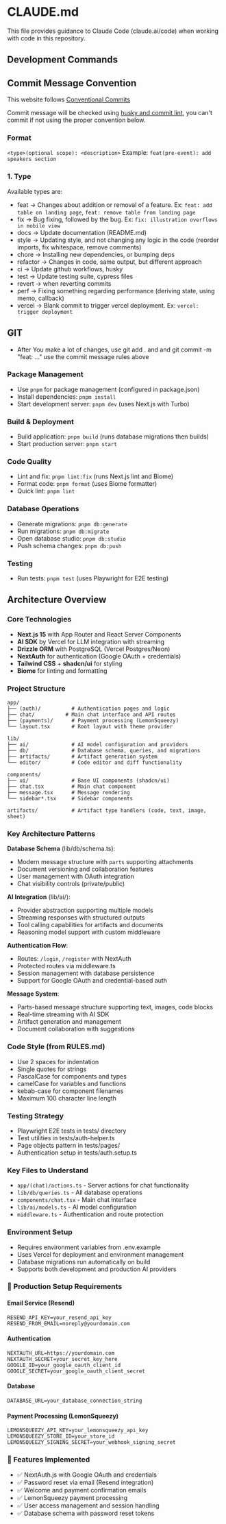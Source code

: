 # CLAUDE.md

This file provides guidance to Claude Code (claude.ai/code) when working with code in this repository.

## Development Commands
## Commit Message Convention

This website follows [Conventional Commits](https://www.conventionalcommits.org/en/v1.0.0/)

Commit message will be checked using [husky and commit lint](https://theodorusclarence.com/library/husky-commitlint-prettier), you can't commit if not using the proper convention below.

### Format

`<type>(optional scope): <description>`
Example: `feat(pre-event): add speakers section`

### 1. Type

Available types are:

- feat → Changes about addition or removal of a feature. Ex: `feat: add table on landing page`, `feat: remove table from landing page`
- fix → Bug fixing, followed by the bug. Ex: `fix: illustration overflows in mobile view`
- docs → Update documentation (README.md)
- style → Updating style, and not changing any logic in the code (reorder imports, fix whitespace, remove comments)
- chore → Installing new dependencies, or bumping deps
- refactor → Changes in code, same output, but different approach
- ci → Update github workflows, husky
- test → Update testing suite, cypress files
- revert → when reverting commits
- perf → Fixing something regarding performance (deriving state, using memo, callback)
- vercel → Blank commit to trigger vercel deployment. Ex: `vercel: trigger deployment`

## GIT
- After You make a lot of changes, use git add . and and git commit -m "feat: ..." use the commit message rules above
### Package Management
- Use `pnpm` for package management (configured in package.json)
- Install dependencies: `pnpm install`
- Start development server: `pnpm dev` (uses Next.js with Turbo)

### Build & Deployment
- Build application: `pnpm build` (runs database migrations then builds)
- Start production server: `pnpm start`

### Code Quality
- Lint and fix: `pnpm lint:fix` (runs Next.js lint and Biome)
- Format code: `pnpm format` (uses Biome formatter)
- Quick lint: `pnpm lint`

### Database Operations
- Generate migrations: `pnpm db:generate`
- Run migrations: `pnpm db:migrate`
- Open database studio: `pnpm db:studio`
- Push schema changes: `pnpm db:push`

### Testing
- Run tests: `pnpm test` (uses Playwright for E2E testing)

## Architecture Overview

### Core Technologies
- **Next.js 15** with App Router and React Server Components
- **AI SDK** by Vercel for LLM integration with streaming
- **Drizzle ORM** with PostgreSQL (Vercel Postgres/Neon)
- **NextAuth** for authentication (Google OAuth + credentials)
- **Tailwind CSS** + **shadcn/ui** for styling
- **Biome** for linting and formatting

### Project Structure
```
app/
├── (auth)/          # Authentication pages and logic
├── chat/          # Main chat interface and API routes
├── (payments)/      # Payment processing (LemonSqueezy)
└── layout.tsx       # Root layout with theme provider

lib/
├── ai/              # AI model configuration and providers
├── db/              # Database schema, queries, and migrations
├── artifacts/       # Artifact generation system
└── editor/          # Code editor and diff functionality

components/
├── ui/              # Base UI components (shadcn/ui)
├── chat.tsx         # Main chat component
├── message.tsx      # Message rendering
└── sidebar*.tsx     # Sidebar components

artifacts/           # Artifact type handlers (code, text, image, sheet)
```

### Key Architecture Patterns

**Database Schema** (lib/db/schema.ts):
- Modern message structure with `parts` supporting attachments
- Document versioning and collaboration features
- User management with OAuth integration
- Chat visibility controls (private/public)

**AI Integration** (lib/ai/):
- Provider abstraction supporting multiple models
- Streaming responses with structured outputs
- Tool calling capabilities for artifacts and documents
- Reasoning model support with custom middleware

**Authentication Flow**:
- Routes: `/login`, `/register` with NextAuth
- Protected routes via middleware.ts
- Session management with database persistence
- Support for Google OAuth and credential-based auth

**Message System**:
- Parts-based message structure supporting text, images, code blocks
- Real-time streaming with AI SDK
- Artifact generation and management
- Document collaboration with suggestions

### Code Style (from RULES.md)
- Use 2 spaces for indentation
- Single quotes for strings
- PascalCase for components and types
- camelCase for variables and functions
- kebab-case for component filenames
- Maximum 100 character line length


### Testing Strategy
- Playwright E2E tests in tests/ directory
- Test utilities in tests/auth-helper.ts
- Page objects pattern in tests/pages/
- Authentication setup in tests/auth.setup.ts

### Key Files to Understand
- `app/(chat)/actions.ts` - Server actions for chat functionality
- `lib/db/queries.ts` - All database operations
- `components/chat.tsx` - Main chat interface
- `lib/ai/models.ts` - AI model configuration
- `middleware.ts` - Authentication and route protection

### Environment Setup
- Requires environment variables from .env.example
- Uses Vercel for deployment and environment management
- Database migrations run automatically on build
- Supports both development and production AI providers

### 🔧 Production Setup Requirements

#### Email Service (Resend)
```env
RESEND_API_KEY=your_resend_api_key
RESEND_FROM_EMAIL=noreply@yourdomain.com
```

#### Authentication
```env
NEXTAUTH_URL=https://yourdomain.com
NEXTAUTH_SECRET=your_secret_key_here
GOOGLE_ID=your_google_oauth_client_id
GOOGLE_SECRET=your_google_oauth_client_secret
```

#### Database
```env
DATABASE_URL=your_database_connection_string
```

#### Payment Processing (LemonSqueezy)
```env
LEMONSQUEEZY_API_KEY=your_lemonsqueezy_api_key
LEMONSQUEEZY_STORE_ID=your_store_id
LEMONSQUEEZY_SIGNING_SECRET=your_webhook_signing_secret
```

### 🎯 Features Implemented
- ✅ NextAuth.js with Google OAuth and credentials
- ✅ Password reset via email (Resend integration)
- ✅ Welcome and payment confirmation emails
- ✅ LemonSqueezy payment processing
- ✅ User access management and session handling
- ✅ Database schema with password reset tokens
